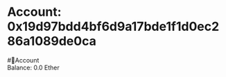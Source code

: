 
Account: 0x19d97bdd4bf6d9a17bde1f1d0ec286a1089de0ca
===================================================
  
#📜Account  
Balance: 0.0 Ether